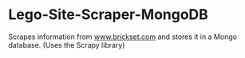 # Lego-Site-Scraper-MongoDB
Scrapes information from www.brickset.com and stores it in a Mongo database. (Uses the Scrapy library)
